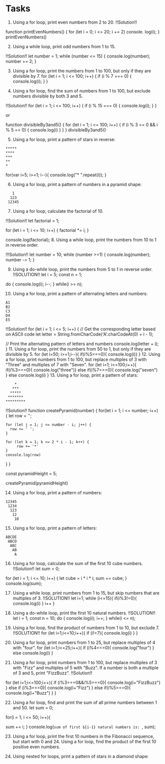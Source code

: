 # Tasks

1. Using a for loop, print even numbers from 2 to 20.
!!Solution!!

function printEvenNumbers() {
  for (let i = 0; i <= 20; i += 2) 
  console. log(i); } 
printEvenNumbers()

2. Using a while loop, print odd numbers from 1 to 15.

!!Solution!!
let number = 1;
while (number <= 15) {
  console.log(number);
  number += 2;
}


3. Using a for loop, print the numbers from 1 to 100, but only if they are divisible by 7.
for (let i = 1; i <= 100; i++) {
  if (i % 7 === 0) {
    console.log(i);
  }
}

4. Using a for loop, find the sum of numbers from 1 to 100, but exclude numbers divisible by both 3 and 5.

!!Solution!!
for (let i = 1; i <= 100; i++) {
  if (i % 15 === 0) {
    console.log(i);
  }
}


or 


function divisibleBy3and5() { 
    for (let i = 1; i <= 100; i++) { 
        if (i % 3 == 0 && i % 5 == 0) { 
            console.log(i) 
        } 
    } 
} 
 divisibleBy3and5() 

5. Using a for loop, print a pattern of stars in reverse:

```
*****
****
***
**
*
```

  for(var i=5; i>=1; i--){
       console.log("* ".repeat(i));
    }

6. Using a for loop, print a pattern of numbers in a pyramid shape:

```
   1
  123
 12345

```

7. Using a for loop, calculate the factorial of 10.

!!Solution!!
let factorial = 1;

for (let i = 1; i <= 10; i++) {
  factorial *= i;
}

console.log(factorial);
8. Using a while loop, print the numbers from 10 to 1 in reverse order.

!!!Solution!!
let number = 10;
while (number >=1) {
  console.log(number);
  number -= 1;
}

9. Using a do-while loop, print the numbers from 5 to 1 in reverse order.
!!SOLUTION!!
let i = 5;
const n = 1;

do {
    console.log(i);
    i--;
} while(i >= n);

10. Using a for loop, print a pattern of alternating letters and numbers:
```
A1
B2
C3
D4
E5

```
!!Solution!!
for (let i = 1; i <= 5; i++) {
  // Get the corresponding letter based on ASCII code
  let letter = String.fromCharCode('A'.charCodeAt(0) + i - 1);

  // Print the alternating pattern of letters and numbers
  console.log(letter + i);
}
11. Using a for loop, print the numbers from 50 to 1, but only if they are divisible by 5.
for (let i=50; i>=1;i--){
  if(i%5===0){
    console.log(i)}
}
12. Using a for loop, print numbers from 1 to 100, but replace multiples of 3 with "Three" and multiples of 7 with "Seven".
for (let i=1; i<=100;i++){
  if(i%3===0){
    console.log("three")}
  else if(i%7===0){
    console.log("seven")
  }
  else console.log(i)
}
13. Using a for loop, print a pattern of stars:

```
    *
   ***
  *****
 *******
*********

```
!!Solution!!
function createPyramid(number) {
  for(let i = 1; i <= number; i++) {
    let row = '';
    
    for (let j = 1; j <= number - i; j++) {
      row += ' ';
    }
  
    for (let k = 1; k <= 2 * i - 1; k++) {
         row += '*'
    }
    console.log(row)
  }
}
 
const pyramidHeight = 5;
 
createPyramid(pyramidHeight)

14. Using a for loop, print a pattern of numbers:

```
12345
 1234
  123
   12
    10
```
15. Using a for loop, print a pattern of letters:

```
ABCDE
 ABCD
  ABC
   AB
    A

```
16. Using a for loop, calculate the sum of the first 10 cube numbers.
!!Solution!!
let sum = 0;

for (let i = 1; i <= 10; i++) {
  let cube = i * i * i;
  sum += cube;
}
console.log(sum);

17. Using a while loop, print numbers from 1 to 15, but skip numbers that are multiples of 3.
!!SOLUTION!!
let i=1; 
while (i<=15){
  if(i%3!=0){
  console.log(i)
  }
  i++
}

18. Using a do-while loop, print the first 10 natural numbers.
!!SOLUTION!!
let i = 1;
const n = 10;
do {
    console.log(i);
    i++;
} while(i <= n);

19. Using a for loop, find the product of numbers from 1 to 10, but exclude 7.
!!SOLUTION!!
for (let i=1;i<=10;i++){
  if  (i!=7){
    console.log(i)
  }
}

20. Using a for loop, print numbers from 1 to 25, but replace multiples of 4 with "four".
    for (let i=1;i<=25;i++){
  if  (i%4===0){
    console.log("four")
  }
  else console.log(i)
}

22. Using a for loop, print numbers from 1 to 100, but replace multiples of 3 with "Fizz" and multiples of 5 with "Buzz". If a number is both a multiple of 3 and 5, print "FizzBuzz".
!!Solution!!

for (let i=1;i<=100;i++){
 if (i%3===0&&i%5===0){
   console.log(i+"FizzBuzz")
 } 
 else if (i%3===0){
   console.log(i+"Fizz")
 }
  else if(i%5===0){
    console.log(i+"Buzz")
  }
}

22. Using a for loop, find and print the sum of all prime numbers between 1 and 50.
let sum = 0;

for(i = 1; i <= 50; i++){
  
  sum += i;
}
console.log(`sum of first ${i-1} natural numbers is: `, sum);

23. Using a for loop, print the first 10 numbers in the Fibonacci sequence, but start with 0 and 24. Using a for loop, find the product of the first 10 positive even numbers.

25. Using nested for loops, print a pattern of stars in a diamond shape:

